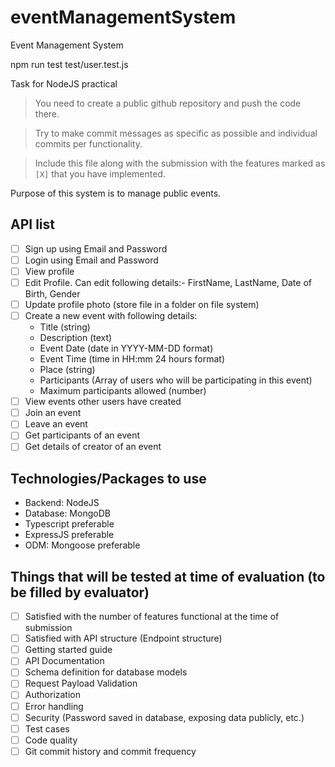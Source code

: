 # eventManagementSystem
Event Management System

npm run test test/user.test.js



Task for NodeJS practical

> You need to create a public github repository and push the code there.

> Try to make commit messages as specific as possible and individual commits per functionality.

> Include this file along with the submission with the features marked as `[X]` that you have implemented.

Purpose of this system is to manage public events.

## API list

- [ ] Sign up using Email and Password
- [ ] Login using Email and Password
- [ ] View profile
- [ ] Edit Profile. Can edit following details:- FirstName, LastName, Date of Birth, Gender
- [ ] Update profile photo (store file in a folder on file system)
- [ ] Create a new event with following details:
  - Title (string)
  - Description (text)
  - Event Date (date in YYYY-MM-DD format)
  - Event Time (time in HH:mm 24 hours format)
  - Place (string)
  - Participants (Array of users who will be participating in this event)
  - Maximum participants allowed (number)
- [ ] View events other users have created
- [ ] Join an event
- [ ] Leave an event
- [ ] Get participants of an event
- [ ] Get details of creator of an event

## Technologies/Packages to use

- Backend: NodeJS
- Database: MongoDB
- Typescript preferable
- ExpressJS preferable
- ODM: Mongoose preferable

## Things that will be tested at time of evaluation (to be filled by evaluator)

- [ ] Satisfied with the number of features functional at the time of submission
- [ ] Satisfied with API structure (Endpoint structure)
- [ ] Getting started guide
- [ ] API Documentation
- [ ] Schema definition for database models
- [ ] Request Payload Validation
- [ ] Authorization
- [ ] Error handling
- [ ] Security (Password saved in database, exposing data publicly, etc.)
- [ ] Test cases
- [ ] Code quality
- [ ] Git commit history and commit frequency
